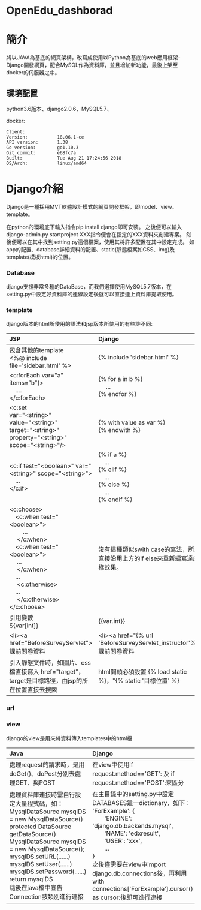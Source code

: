 # OpenEdu_dashborad


# 簡介
  將以JAVA為基底的網頁架構，改寫成使用以Python為基底的web應用框架-Django開發網頁，配合MySQL作為資料庫，並且增加新功能，最後上架至docker的伺服器之中。
  

## 環境配置
  
  python3.6版本、django2.0.6、MySQL5.7、
  
  docker:
  
    Client:
    Version:           18.06.1-ce  
    API version:       1.38  
    Go version:        go1.10.3  
    Git commit:        e68fc7a  
    Built:             Tue Aug 21 17:24:56 2018  
    OS/Arch:           linux/amd64

# Django介紹
  Django是一種採用MVT軟體設計模式的網頁開發框架，即model、view、template。
  
  在python的環境底下輸入指令pip install django即可安裝。
  之後便可以輸入django-admin.py startproject XXX指令便會在指定的XXX資料夾創建專案。
  然後便可以在其中找到setting.py這個檔案，使用其將許多配置在其中設定完成。
  如app的配置、database詳細資料的配置、static(靜態檔案如CSS、img)及template(模板html)的位置。
  
  ### Database
  django支援非常多種的DataBase，而我們選擇使用MySQL5.7版本，在setting.py中設定好資料庫的連線設定後就可以直接連上資料庫提取使用。
  
### template
  django版本的html所使用的語法和jsp版本所使用的有些許不同:
  
  
| JSP | Django  |
| :------------ |:---------------|
| 包含其他的template <br /> <%@ include file='sidebar.html' %>| {% include 'sidebar.html' %} |
| <c:forEach var="a" items=”b"}> <br />&emsp;.... <br /> </c:forEach>| {% for a in b %} <br /> &emsp; ... <br /> {% endfor %} |
| <c:set <br /> var="&lt;string>" <br /> value="&lt;string>" <br /> target="&lt;string>" <br /> property="&lt;string>" <br /> scope="&lt;string>"/>  | {% with value as var %}<br />{% endwith %}|
| <c:if test="&lt;boolean>" var="&lt;string>" scope="&lt;string>"><br />&emsp;...<br /></c:if> | {% if a %}<br />&emsp;...<br />{% elif %}<br />&emsp;...<br />{% else %}<br />&emsp;...<br />{% endif %} |
| <c:choose> <br /> &emsp;<c:when test="&lt;boolean>"> <br />&emsp;&emsp; ... <br />&emsp; </c:when> <br />&emsp;<c:when test="&lt;boolean>"><br />&emsp; ... <br />&emsp; </c:when><br /> &emsp;... <br />&emsp; <c:otherwise><br /> &emsp;...<br />&emsp; </c:otherwise> <br /> </c:choose> | 沒有這種類似swith case的寫法，所以直接沿用上方的if else來重新編寫達成同樣效果。 |
|引用變數 <br /> ${var[int]} | {{var.int}} |
| &lt;li>&lt;a href="BeforeSurveyServlet">課前問卷資料</a></li> | &lt;li>&lt;a href="{% url 'BeforeSurveyServlet_instructor'%}">課前問卷資料</a></li> |
| 引入靜態文件時，如圖片、css檔直接寫入 href="target"，target是目標路徑，由jsp的所在位置直接去搜索 | html開頭必須設置 {% load static %}，"{% static '目標位置' %} |

### url

### view
  django的view是用來將資料傳入templates中的html檔
  
| Java | Django  |
| :------------ |:---------------|
| 處理request的請求時，是用doGet()、doPost分別去處理GET、與POST| 在view中使用if request.method=='GET': 及 if request.method=='POST':來區分|
| 處理資料庫連接時需自行設定大量程式碼，如：<br/>MysqlDataSource mysqlDS = new MysqlDataSource() <br/>protected DataSource getDataSource() <br/>MysqlDataSource mysqlDS = new MysqlDataSource();<br/> mysqlDS.setURL(......) <br/> mysqlDS.setUser(......) <br/> mysqlDS.setPassword(......) <br/> return mysqlDS<br> 隨後在java檔中宣告Connection該類別進行連接 | 在主目錄中的setting.py中設定DATABASES這一dictionary，如下：<br/> 'ForExample': {<br/>&emsp;&emsp;'ENGINE': 'django.db.backends.mysql',<br>&emsp;&emsp;'NAME': 'edxresult',<br>&emsp;&emsp;'USER': 'xxx',<br>&emsp;&emsp;...<br>}<br>之後僅需要在view中import django.db.connections後，再利用with connections['ForExample'].cursor() as cursor:後即可進行連接|使用request.setAttribute('XXX', XX)來設定回傳回jsp的屬性，並且使用<br>RequestDispatcher rd = request.getRequestDispatcher("1_BasicCourseData.jsp")來設定要傳給哪個jsp|可自行宣告一個dictionary來存放要回傳的屬性，如：<br>to_render['test']=123<br?隨後利用<br>return render(request, 'test.html', to_render)來決定傳給哪個html|
